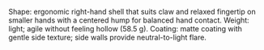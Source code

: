 Shape: ergonomic right-hand shell that suits claw and relaxed fingertip on smaller hands with a centered hump for balanced hand contact.
Weight: light; agile without feeling hollow (58.5 g).
Coating: matte coating with gentle side texture; side walls provide neutral-to-light flare.
